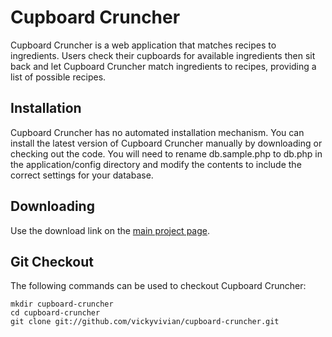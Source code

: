Cupboard Cruncher
=======
Cupboard Cruncher is a web application that matches recipes to ingredients. Users check their cupboards for available ingredients then sit back and let Cupboard Cruncher match ingredients to recipes, providing a list of possible recipes.


Installation
------------
Cupboard Cruncher has no automated installation mechanism. You can install the latest version of Cupboard Cruncher manually by downloading or checking out the code. You will need to rename db.sample.php to db.php in the application/config directory and modify the contents to include the correct settings for your database.


Downloading
-------------
Use the download link on the [main project page](https://github.com/vickyvivian/cupboard-cruncher).


Git Checkout
-------------
The following commands can be used to checkout Cupboard Cruncher:

    mkdir cupboard-cruncher
    cd cupboard-cruncher
    git clone git://github.com/vickyvivian/cupboard-cruncher.git
